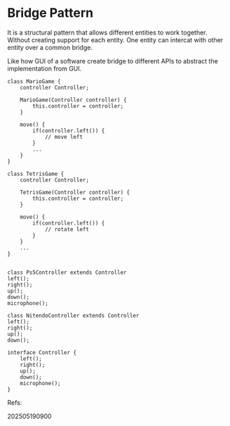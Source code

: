 # Bridge Pattern
It is a structural pattern that allows different entities to work together. Without creating support for each entity. One entity can intercat with other entity over a common bridge.

Like how GUI of a software create bridge to different APIs to abstract the implementation from GUI.


```
class MarioGame {
    controller Controller;

    MarioGame(Controller controller) {
        this.controller = controller;
    }

    move() {
        if(controller.left()) {
            // move left
        }
        ...
    }
}

class TetrisGame {
    controller Controller;

    TetrisGame(Controller controller) {
        this.controller = controller;
    }

    move() {
        if(controller.left()) {
            // rotate left
        }
    }
    ...
}


class Ps5Controller extends Controller
left();
right();
up();
down();
microphone();

class NitendoController extends Controller
left();
right();
up();
down();

interface Controller {
    left();
    right();
    up();
    down();
    microphone();
}
```

Refs: 


202505190900
